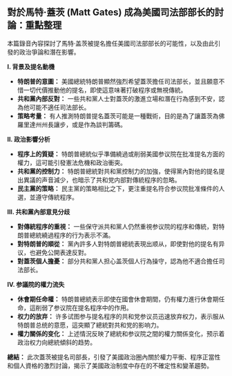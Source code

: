 ## 對於馬特·蓋茨 (Matt Gates) 成為美國司法部部长的討論：重點整理

本篇錄音內容探討了馬特·盖茨被提名擔任美國司法部部长的可能性，以及由此引發的政治爭論和潛在影響。

**I. 背景及提名動機**

*   **特朗普的意圖：** 美國總統特朗普顯然強烈希望蓋茨擔任司法部长，並且願意不惜一切代價推動他的提名，即使這意味著打破程序或無視傳統。
*   **共和黨內部反對：** 一些共和黨人士對蓋茨的激進立場和潛在行為感到不安，認為他可能不適任司法部长。
*   **策略考量：** 有人推測特朗普提名蓋茨可能是一種戰術，目的是為了讓蓋茨為佛羅里達州州長讓步，或是作為談判籌碼。

**II. 政治影響分析**

*   **程序上的質疑：** 特朗普總統似乎準備繞過或削弱美國参议院在批准提名方面的權力，這可能引發憲法危機和政治衝突。
*   **共和黨的控制力：** 特朗普總統對共和黨控制力的加強，使得黨內對他的提名提出異議的声音減少，也暗示了共和党内部對傳統程序的忽略。
*   **民主黨的策略：** 民主黨的策略相比之下，更注重提名符合参议院批准條件的人選，並遵守傳統程序。

**III. 共和黨內部意見分歧**

*   **對傳統程序的重視：** 一些保守派共和黨人仍然重視参议院的程序和傳統，對特朗普總統繞過程序的行为表示不滿。
*   **對特朗普的順從：** 黨內許多人對特朗普總統表現出顺从，即使對他的提名有异议，也避免公開表達反對。
*   **對蓋茨個人擔憂：** 部分共和黨人担心盖茨個人行為操守，認為他不適合擔任司法部长。

**IV. 参議院的權力流失**

*   **休會期任命權：** 特朗普總統表示即使在國會休會期間，仍有權力進行休會期任命，這削弱了参议院在提名程序中的作用。
*   **权力的放弃：** 许多试图参与提名程序的共和党参议员迅速放弃权力，表示服从特朗普总统的意愿，這突顯了總統對共和党的影响力。
*   **權力關係的变化：** 上述情況反映了總統和参议院之間的權力關係变化，预示着政治权力向總統傾斜的趋势。

**總結：** 此次蓋茨被提名司部長，引發了美國政治圈內關於權力平衡、程序正當性和個人資格的激烈討論，揭示了美國政治制度中存在的不確定性和變革趨勢。